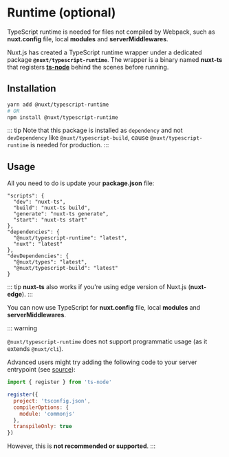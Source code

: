 
# Runtime (optional)

TypeScript runtime is needed for files not compiled by Webpack, such as **nuxt.config** file, local **modules** and **serverMiddlewares**.

Nuxt.js has created a TypeScript runtime wrapper under a dedicated package **`@nuxt/typescript-runtime`**. The wrapper is a binary named **nuxt-ts** that registers [**ts-node**](https://github.com/TypeStrong/ts-node) behind the scenes before running.

## Installation

```sh
yarn add @nuxt/typescript-runtime
# OR
npm install @nuxt/typescript-runtime
```

::: tip
Note that this package is installed as `dependency` and not `devDependency` like `@nuxt/typescript-build`, cause `@nuxt/typescript-runtime` is needed for production.
:::

## Usage

All you need to do is update your **package.json** file:

```json{2-5}
"scripts": {
  "dev": "nuxt-ts",
  "build": "nuxt-ts build",
  "generate": "nuxt-ts generate",
  "start": "nuxt-ts start"
},
"dependencies": {
  "@nuxt/typescript-runtime": "latest",
  "nuxt": "latest"
},
"devDependencies": {
  "@nuxt/types": "latest",
  "@nuxt/typescript-build": "latest"
}
```

::: tip
**nuxt-ts** also works if you're using edge version of Nuxt.js (**nuxt-edge**).
:::

You can now use TypeScript for **nuxt.config** file, local **modules** and **serverMiddlewares**.

::: warning

`@nuxt/typescript-runtime` does not support programmatic usage (as it extends `@nuxt/cli`).

Advanced users might try adding the following code to your server entrypoint (see [source](https://github.com/nuxt/typescript/blob/master/packages/typescript-runtime/src/index.ts)):

```js
import { register } from 'ts-node'

register({
  project: 'tsconfig.json',
  compilerOptions: {
    module: 'commonjs'
  },
  transpileOnly: true
})
```

However, this is **not recommended or supported**.
:::


